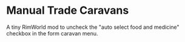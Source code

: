 ﻿# Manual Trade Caravans

A tiny RimWorld mod to uncheck the "auto select food and medicine" checkbox in the form caravan menu. 
